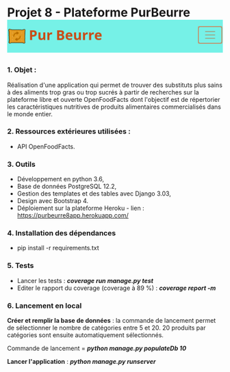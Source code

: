 # Projet 8 - Plateforme PurBeurre ![navbar_purbeurre](products/static/products/img/PurBeurreReadme1.png)
### 1. Objet :

Réalisation d'une application qui permet de trouver des substituts plus sains à des aliments trop gras ou trop sucrés à partir de recherches sur la plateforme libre et ouverte OpenFoodFacts dont l'objectif est de répertorier les caractéristiques nutritives de produits alimentaires commercialisés dans le monde entier.

### 2. Ressources extérieures utilisées :
- API OpenFoodFacts.

### 3. Outils
- Développement en python 3.6,
- Base de données PostgreSQL 12.2,
- Gestion des templates et des tables avec Django 3.03,
- Design avec Bootstrap 4.
- Déploiement sur la plateforme Heroku - lien : https://purbeurre8app.herokuapp.com/

### 4. Installation des dépendances
- pip install -r requirements.txt

### 5. Tests
- Lancer les tests : **_coverage run manage.py test_**
- Editer le rapport du coverage (coverage à 89 %) : **_coverage report -m_**

### 6. Lancement en local
**Créer et remplir la base de données** : la commande de lancement permet de sélectionner le nombre de catégories entre 5 et 20. 
20 produits par catégories sont ensuite automatiquement sélectionnés.

Commande de lancement = **_python manage.py populateDb 10_**

**Lancer l'application** : **_python manage.py runserver_**




